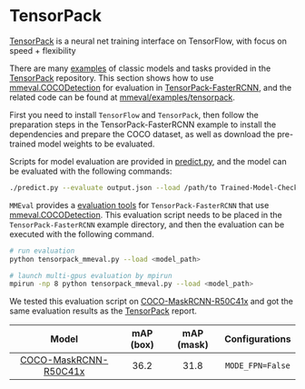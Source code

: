 # TensorPack

[TensorPack](https://github.com/tensorpack/tensorpack) is a neural net training interface on TensorFlow, with focus on speed + flexibility

There are many [examples](https://github.com/tensorpack/tensorpack/tree/master/examples) of classic models and tasks provided in the [TensorPack](https://github.com/tensorpack/tensorpack) repository. This section shows how to use [mmeval.COCODetection](mmeval.metrics.COCODetection) for evaluation in [TensorPack-FasterRCNN](https://github.com/tensorpack/tensorpack/tree/master/examples/FasterRCNN), and the related code can be found at [mmeval/examples/tensorpack](https://github.com/open-mmlab/mmeval/tree/main/examples/tensorpack).

First you need to install `TensorFlow` and `TensorPack`, then follow the preparation steps in the TensorPack-FasterRCNN example to install the dependencies and prepare the COCO dataset, as well as download the pre-trained model weights to be evaluated.

Scripts for model evaluation are provided in [predict.py](https://github.com/tensorpack/tensorpack/tree/master/examples/FasterRCNN/predict.py), and the model can be evaluated with the following commands:

```bash
./predict.py --evaluate output.json --load /path/to Trained-Model-Checkpoint --config SAME-AS-TRAINING
```

`MMEval` provides a [evaluation tools](https://github.com/open-mmlab/mmeval/tree/main/examples/tensorpack/tensorpack_mmeval.py) for `TensorPack-FasterRCNN` that use [mmeval.COCODetection](mmeval.metrics.COCODetection). This evaluation script needs to be placed in the `TensorPack-FasterRCNN` example directory, and then the evaluation can be executed with the following command.

```bash
# run evaluation
python tensorpack_mmeval.py --load <model_path>

# launch multi-gpus evaluation by mpirun
mpirun -np 8 python tensorpack_mmeval.py --load <model_path>
```

We tested this evaluation script on [COCO-MaskRCNN-R50C41x](http://models.tensorpack.com/FasterRCNN/COCO-MaskRCNN-R50C41x.npz) and got the same evaluation results as the [TensorPack](https://github.com/tensorpack/tensorpack/tree/master/examples/FasterRCNN#results) report.

|                                           Model                                            | mAP (box) | mAP (mask) |  Configurations  |
| :----------------------------------------------------------------------------------------: | :-------: | :--------: | :--------------: |
| [COCO-MaskRCNN-R50C41x](http://models.tensorpack.com/FasterRCNN/COCO-MaskRCNN-R50C41x.npz) |   36.2    |    31.8    | `MODE_FPN=False` |
